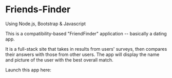 # Friends-Finder
Using Node.js, Bootstrap & Javascript

This is a compatibility-based "FriendFinder" application -- basically a dating app.

It is a full-stack site that takes in results from users' surveys, then compares their answers with those from other users. The app will display the name and picture of the user with the best overall match.

Launch this app here: 